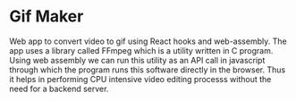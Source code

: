 # Gif Maker
Web app to convert video to gif using React hooks and web-assembly. The app uses a library called FFmpeg which is a utility written in C program. Using web assembly we can run this utility as an API call in javascript through which the program runs this software directly in the browser.
Thus it helps in performing CPU intensive video editing processs without the need for a backend server.
